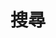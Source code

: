 ---
title: "搜尋"
slug: "search"
layout: "search"
outputs:
    - html
    - json
menu:
    main:
        weight: 300
        params: 
            icon: search
---